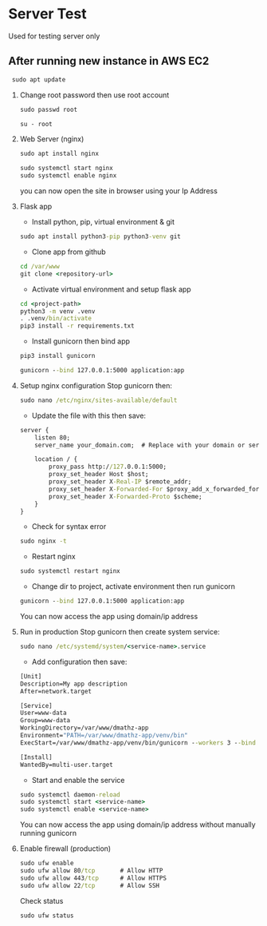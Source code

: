 # Server Test

Used for testing server only


## After running new instance in AWS EC2

```cmd
 sudo apt update
 ```

1. Change root password then use root account
   ```cmd
   sudo passwd root
   ```
   ```cmd
   su - root
   ```

2. Web Server (nginx)
   ```cmd
   sudo apt install nginx
   ```
   ```cmd
   sudo systemctl start nginx
   sudo systemctl enable nginx
   ```
   you can now open the site in browser using your Ip Address

3. Flask app
   * Install python, pip, virtual environment & git
   ```cmd
   sudo apt install python3-pip python3-venv git
   ```
   * Clone app from github
   ```cmd
   cd /var/www
   git clone <repository-url>
   ```
   * Activate virtual environment and setup flask app
   ```cmd
   cd <project-path>
   python3 -m venv .venv
   . .venv/bin/activate
   pip3 install -r requirements.txt
   ```
   * Install gunicorn then bind app
   ```cmd
   pip3 install gunicorn
   ```
   ```cmd
   gunicorn --bind 127.0.0.1:5000 application:app
   ```
4. Setup nginx configuration
   Stop gunicorn then:
   ```cmd
   sudo nano /etc/nginx/sites-available/default
   ```
   * Update the file with this then save:
   ```cmd
   server {
       listen 80;
       server_name your_domain.com;  # Replace with your domain or server IP
   
       location / {
           proxy_pass http://127.0.0.1:5000;
           proxy_set_header Host $host;
           proxy_set_header X-Real-IP $remote_addr;
           proxy_set_header X-Forwarded-For $proxy_add_x_forwarded_for;
           proxy_set_header X-Forwarded-Proto $scheme;
       }
   }
   ```
   * Check for syntax error
   ``` cmd
   sudo nginx -t
   ```
   * Restart nginx 
   ``` cmd
   sudo systemctl restart nginx
   ```
   * Change dir to project, activate environment then run gunicorn
   ``` cmd
   gunicorn --bind 127.0.0.1:5000 application:app
   ```
   You can now access the app using domain/ip address

5. Run in production
   Stop gunicorn then create system service:
   ``` cmd
   sudo nano /etc/systemd/system/<service-name>.service
   ```
   * Add configuration then save:
   ``` cmd
   [Unit]
   Description=My app description
   After=network.target
   
   [Service]
   User=www-data
   Group=www-data
   WorkingDirectory=/var/www/dmathz-app
   Environment="PATH=/var/www/dmathz-app/venv/bin"
   ExecStart=/var/www/dmathz-app/venv/bin/gunicorn --workers 3 --bind 127.0.0.1:5000 application:app
   
   [Install]
   WantedBy=multi-user.target
   ```
   * Start and enable the service
   ``` cmd
   sudo systemctl daemon-reload
   sudo systemctl start <service-name>
   sudo systemctl enable <service-name>
   ```
   You can now access the app using domain/ip address without manually running gunicorn
6. Enable firewall (production)
   ``` cmd
   sudo ufw enable
   sudo ufw allow 80/tcp       # Allow HTTP
   sudo ufw allow 443/tcp      # Allow HTTPS
   sudo ufw allow 22/tcp       # Allow SSH
   ```
   Check status
   ``` cmd
   sudo ufw status
   ```

